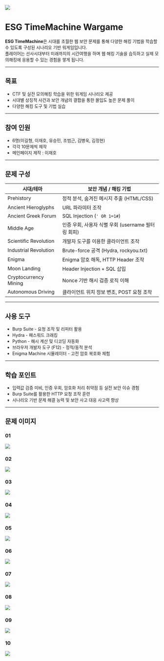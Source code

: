 <img src="https://github.com/user-attachments/assets/d8e4f3f7-320f-4f9f-9e21-f39809766d28">

# ESG TimeMachine Wargame

**ESG TimeMachine**은 시대를 초월한 웹 보안 문제를 통해 다양한 해킹 기법을 학습할 수 있도록 구성된 시나리오 기반 워게임입니다.  
플레이어는 선사시대부터 미래까지의 시간여행을 하며 웹 해킹 기술을 습득하고 실제 모의해킹에 응용할 수 있는 경험을 쌓게 됩니다.

---

## 목표

- CTF 및 실전 모의해킹 학습을 위한 워게임 시나리오 제공
- 시대별 상징적 사건과 보안 개념의 결합을 통한 몰입도 높은 문제 풀이
- 다양한 해킹 도구 및 기법 실습

---

## 참여 인원

- 6명(이길형, 이재호, 유승민, 조범근, 김병욱, 김정현)
- 각각 10문제씩 제작
- 메인페이지 제작 : 이재호

---

## 문제 구성

| 시대/테마               | 보안 개념 / 해킹 기법                              |
|------------------------|---------------------------------------------------|
| Prehistory             | 정적 분석, 숨겨진 메시지 추출 (HTML/CSS)         |
| Ancient Hieroglyphs    | URL 파라미터 조작                                |
| Ancient Greek Forum    | SQL Injection (`' OR 1=1#`)                       |
| Middle Age             | 인증 우회, 사용자 식별 우회 (username 필터링 회피) |
| Scientific Revolution  | 개발자 도구를 이용한 클라이언트 조작             |
| Industrial Revolution   | Brute-force 공격 (Hydra, rockyou.txt)            |
| Enigma                 | Enigma 암호 해독, HTTP Header 조작               |
| Moon Landing           | Header Injection + SQL 삽입                      |
| Cryptocurrency Mining  | Nonce 기반 해시 검증 로직 이해                   |
| Autonomous Driving     | 클라이언트 위치 정보 변조, POST 요청 조작        |

---

## 사용 도구

- Burp Suite - 요청 조작 및 리피터 활용
- Hydra - 패스워드 크래킹
- Python - 해시 계산 및 디코딩 자동화
- 브라우저 개발자 도구 (F12) - 정적/동적 분석
- Enigma Machine 시뮬레이터 - 고전 암호 복호화 체험

---

## 학습 포인트

- 입력값 검증 미비, 인증 우회, 암호화 처리 취약점 등 실전 보안 이슈 경험
- Burp Suite를 활용한 HTTP 요청 조작 훈련
- 시나리오 기반 문제 해결 능력 및 보안 사고 대응 사고력 향상

---

## 문제 이미지

### 01
<img src="https://github.com/user-attachments/assets/e7480e42-c4c2-413c-9f5c-1ff0ce607c0d">

### 02
<img src="https://github.com/user-attachments/assets/7329831d-9ddc-479d-859d-160605017634">

### 03
<img src="https://github.com/user-attachments/assets/6280a994-ae31-4ee2-8b27-07273bb067f2">

### 04
<img src="https://github.com/user-attachments/assets/cb71e17a-5ced-463f-9f78-46e96620778b">

### 05
<img src="https://github.com/user-attachments/assets/0b41c614-720f-43bc-87b1-45b7459b1056">

### 06
<img src="https://github.com/user-attachments/assets/fbf8475d-e98d-44f4-8b22-f80d739c16d5">

### 07
<img src="https://github.com/user-attachments/assets/369e83b5-0844-42f1-9bdb-30b0206a9632">

### 08
<img src="https://github.com/user-attachments/assets/a949bf17-648d-4f15-959f-907b4fad44c8">

### 09
<img src="https://github.com/user-attachments/assets/27d3f497-ef96-4f15-9729-48d7a9bc579a">

### 10
<img src="https://github.com/user-attachments/assets/29b7712a-d878-4ff9-a505-9df66a753f48">
